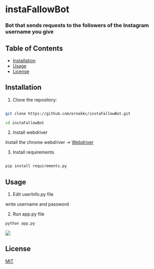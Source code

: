 # instaFallowBot
### Bot that sends requests to the followers of the Instagram username you give

## Table of Contents
- [Installation](#installation)
- [Usage](#usage)
- [License](#license)




## Installation

1. Clone the repository:

```BASH

git clone https://github.com/ernakkc/instaFallowBot.git

cd instaFallowBot

```



2. Install webdriver

Install the chrome webdriver ->  [Webdriver](https://chromedriver.chromium.org/downloads)



3. Install requirements

```BASH

pip install requirements.py

```





## Usage 

1. Edit userInfo.py file

write username and password



2. Run app.py file
```BASH
python app.py
```

<picture>
  <img  src="https://telegra.ph/file/81f475933322d3883dd85.png">
</picture>

## License

[MIT](https://choosealicense.com/licenses/mit/)




